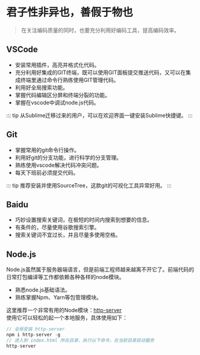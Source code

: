 # 君子性非异也，善假于物也

> 在关注编码质量的同时，也要充分利用好编码工具，提高编码效率。

## VSCode

* 安装常用插件，高亮并格式化代码。
* 充分利用好集成的GIT终端，既可以使用GIT面板提交推送代码，又可以在集成终端里通过命令行熟练使用GIT管理代码。
* 利用好全局搜索功能。
* 掌握代码编辑区分屏和终端分裂的功能。
* 掌握在vscode中调试node.js代码。

::: tip
从Sublime迁移过来的用户，可以在欢迎界面一键安装Sublime快捷键。
:::

## Git

* 掌握常用的git命令行操作。
* 利用好git的分支功能，进行科学的分支管理。
* 熟练使用vscode解决代码冲突问题。
* 每天下班前必须提交代码。

::: tip
推荐安装并使用SourceTree，这款git的可视化工具异常好用。
:::

## Baidu

* 巧妙设置搜索关键词，在极短的时间内搜索到想要的信息。
* 有条件的，尽量使用谷歌搜索引擎。
* 搜索关键词不宜过长，并且尽量多使用空格。

## Node.js
Node.js虽然属于服务器端语言，但是前端工程师越来越离不开它了。前端代码的日常打包编译等工作都依赖各种各样的node模块。

* 熟悉node.js基础语法。
* 熟练掌握Npm、Yarn等包管理模块。

这里推荐一个非常有用的Node模块：[http-server](https://www.npmjs.com/package/http-server)  
使用它可以轻松的起一个本地服务，具体使用如下：

``` js
// 全局安装 http-server
npm i http-server -g
// 进入到 index.html 所在目录，执行以下命令，在当前目录启动服务
http-server
```